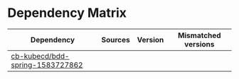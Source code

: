 # Dependency Matrix

Dependency | Sources | Version | Mismatched versions
---------- | ------- | ------- | -------------------
[cb-kubecd/bdd-spring-1583727862](https://github.com/cb-kubecd/bdd-spring-1583727862.git) |  | []() | 

